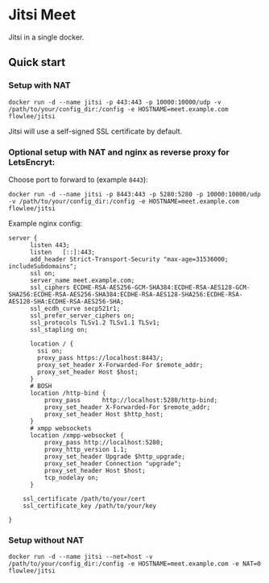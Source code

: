 # Jitsi Meet

Jitsi in a single docker.

## Quick start

### Setup with NAT

    docker run -d --name jitsi -p 443:443 -p 10000:10000/udp -v /path/to/your/config_dir:/config -e HOSTNAME=meet.example.com flowlee/jitsi

Jitsi will use a self-signed SSL certificate by default.

### Optional setup with NAT and nginx as reverse proxy for LetsEncryt:

Choose port to forward to (example `8443`):

    docker run -d --name jitsi -p 8443:443 -p 5280:5280 -p 10000:10000/udp -v /path/to/your/config_dir:/config -e HOSTNAME=meet.example.com flowlee/jitsi

Example nginx config:

```
server {
      listen 443;
      listen   [::]:443;
      add_header Strict-Transport-Security "max-age=31536000; includeSubdomains";
      ssl on;
      server_name meet.example.com;    
      ssl_ciphers ECDHE-RSA-AES256-GCM-SHA384:ECDHE-RSA-AES128-GCM-SHA256:ECDHE-RSA-AES256-SHA384:ECDHE-RSA-AES128-SHA256:ECDHE-RSA-AES128-SHA:ECDHE-RSA-AES256-SHA;
      ssl_ecdh_curve secp521r1;
      ssl_prefer_server_ciphers on;
      ssl_protocols TLSv1.2 TLSv1.1 TLSv1;
      ssl_stapling on; 
    
      location / {
        ssi on;
        proxy_pass https://localhost:8443/;
        proxy_set_header X-Forwarded-For $remote_addr;
        proxy_set_header Host $host;
      }
      # BOSH
      location /http-bind {
          proxy_pass      http://localhost:5280/http-bind;
          proxy_set_header X-Forwarded-For $remote_addr;
          proxy_set_header Host $http_host;
      }
      # xmpp websockets
      location /xmpp-websocket {
          proxy_pass http://localhost:5280;
          proxy_http_version 1.1;
          proxy_set_header Upgrade $http_upgrade;
          proxy_set_header Connection "upgrade";
          proxy_set_header Host $host;
          tcp_nodelay on;
      }

    ssl_certificate /path/to/your/cert
    ssl_certificate_key /path/to/your/key

}
```

### Setup without NAT

    docker run -d --name jitsi --net=host -v /path/to/your/config_dir:/config -e HOSTNAME=meet.example.com -e NAT=0 flowlee/jitsi

